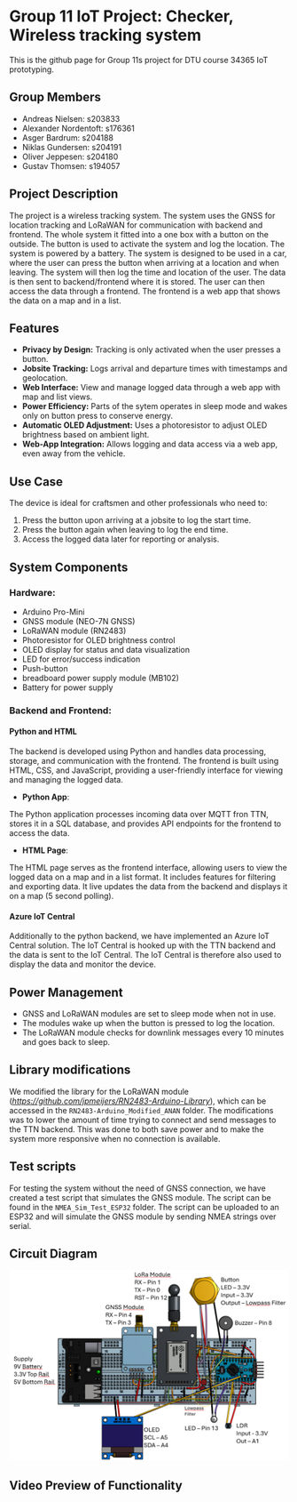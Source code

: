 # Group 11 IoT Project: Checker, Wireless tracking system
This is the github page for Group 11s project for DTU course 34365 IoT prototyping.
## Group Members
- Andreas Nielsen: s203833
- Alexander Nordentoft: s176361
- Asger Bardrum: s204188
- Niklas Gundersen: s204191
- Oliver Jeppesen: s204180
- Gustav Thomsen: s194057

## Project Description 

The project is a wireless tracking system. The system uses the GNSS for location tracking and LoRaWAN for communication with backend and frontend. The whole system it fitted into a one box with a button on the outside. The button is used to activate the system and log the location. The system is powered by a battery. The system is designed to be used in a car, where the user can press the button when arriving at a location and when leaving. The system will then log the time and location of the user. The data is then sent to backend/frontend where it is stored. The user can then access the data through a frontend. The frontend is a web app that shows the data on a map and in a list. 

## Features  
- **Privacy by Design:** Tracking is only activated when the user presses a button.  
- **Jobsite Tracking:** Logs arrival and departure times with timestamps and geolocation.  
- **Web Interface:** View and manage logged data through a web app with map and list views.  
- **Power Efficiency:** Parts of the sytem operates in sleep mode and wakes only on button press to conserve energy.  
- **Automatic OLED Adjustment:** Uses a photoresistor to adjust OLED brightness based on ambient light.  
- **Web-App Integration:** Allows logging and data access via a web app, even away from the vehicle.  

## Use Case  
The device is ideal for craftsmen and other professionals who need to:  
1. Press the button upon arriving at a jobsite to log the start time.  
2. Press the button again when leaving to log the end time.  
3. Access the logged data later for reporting or analysis.  

## System Components  
### Hardware:  
   - Arduino Pro-Mini
   - GNSS module (NEO-7N GNSS)
   - LoRaWAN module (RN2483)  
   - Photoresistor for OLED brightness control
   - OLED display for status and data visualization
   - LED for error/success indication
   - Push-button
   - breadboard power supply module (MB102)
   - Battery for power supply  

### **Backend and Frontend**:  

#### **Python and HTML**
The backend is developed using Python and handles data processing, storage, and communication with the frontend. The frontend is built using HTML, CSS, and JavaScript, providing a user-friendly interface for viewing and managing the logged data.

- **Python App**: 

The Python application processes incoming data over MQTT fron TTN, stores it in a SQL database, and provides API endpoints for the frontend to access the data.

- **HTML Page**: 

The HTML page serves as the frontend interface, allowing users to view the logged data on a map and in a list format. It includes features for filtering and exporting data.
It live updates the data from the backend and displays it on a map (5 second polling).

#### **Azure IoT Central**

Additionally to the python backend, we have implemented an Azure IoT Central solution. The IoT Central is hooked up with the TTN backend and the data is sent to the IoT Central. The IoT Central is therefore also used to display the data and monitor the device.

## Power Management  
- GNSS and LoRaWAN modules are set to sleep mode when not in use.
- The modules wake up when the button is pressed to log the location.
- The LoRaWAN module checks for downlink messages every 10 minutes and goes back to sleep.

## Library modifications
We modified the library for the LoRaWAN module (*https://github.com/jpmeijers/RN2483-Arduino-Library*), which can be accessed in the `RN2483-Arduino_Modified_ANAN` folder. The modifications was to lower the amount of time trying to connect and send messages to the TTN backend. This was done to both save power and to make the system more responsive when no connection is available. 

## Test scripts
For testing the system without the need of GNSS connection, we have created a test script that simulates the GNSS module. The script can be found in the `NMEA_Sim_Test_ESP32` folder. The script can be uploaded to an ESP32 and will simulate the GNSS module by sending NMEA strings over serial.

## Circuit Diagram
![Circuit Diagram](circuit_diagram.png)


## Video Preview of Functionality
